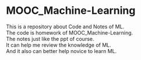 # MOOC_Machine-Learning

This is a repository about Code and Notes of ML.                         
The code is homework of MOOC_Machine-Learning.                                       
The notes just like the ppt of course.                                   
It can help me review the knowledge of ML.                                    
And it also can better help novice to learn ML.                    
